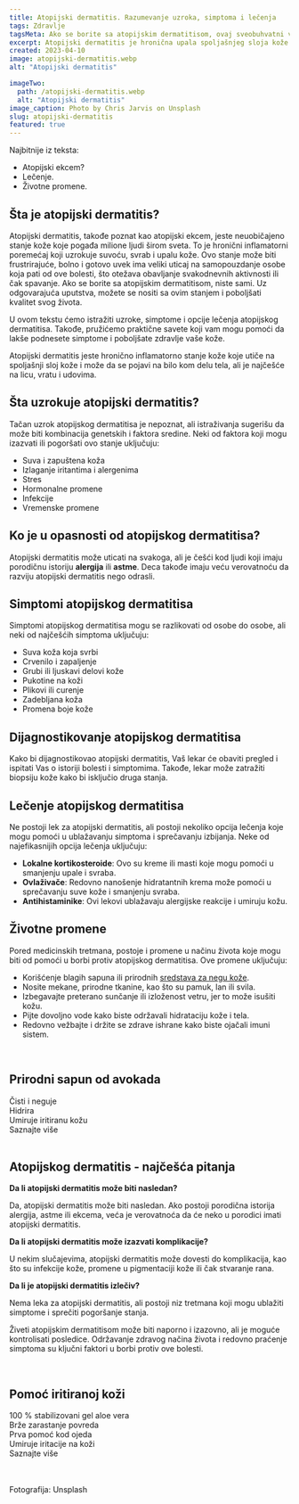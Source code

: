 ```yaml
---
title: Atopijski dermatitis. Razumevanje uzroka, simptoma i lečenja
tags: Zdravlje
tagsMeta: Ako se borite sa atopijskim dermatitisom, ovaj sveobuhvatni vodič vam može pomoći. Saznajte šta uzrokuje ovo stanje kože, simptome na koje treba obratiti pažnju i efikasne opcije lečenja.
excerpt: Atopijski dermatitis je hronična upala spoljašnjeg sloja kože.
created: 2023-04-10
image: atopijski-dermatitis.webp
alt: "Atopijski dermatitis"

imageTwo:
  path: /atopijski-dermatitis.webp
  alt: "Atopijski dermatitis"
image_caption: Photo by Chris Jarvis on Unsplash
slug: atopijski-dermatitis
featured: true
---
```



<div class="text-component line-height-lg v-space-md">

<div class="tldr-box">
  <div class="tldr-box__content">
	<span class="text-base font-bold">Najbitnije iz teksta:</span>
    <ul class="list list--ul margin-top-sm margin-bottom-0">
      <li>Atopijski ekcem?</li>
      <li>Lečenje.</li>
      <li>Životne promene.</li>
    </ul>
  </div>
</div>

## Šta je atopijski dermatitis?

Atopijski dermatitis, takođe poznat kao atopijski ekcem, jeste neuobičajeno stanje kože koje pogađa milione ljudi širom sveta. To je hronični inflamatorni poremećaj koji uzrokuje suvoću, svrab i upalu kože. Ovo stanje može biti frustrirajuće, bolno i gotovo uvek ima veliki uticaj na samopouzdanje osobe koja pati od ove bolesti, što otežava obavljanje svakodnevnih aktivnosti ili čak spavanje. Ako se borite sa atopijskim dermatitisom, niste sami. Uz odgovarajuća uputstva, možete se nositi sa ovim stanjem i poboljšati kvalitet svog života.

U ovom tekstu ćemo istražiti uzroke, simptome i opcije lečenja atopijskog dermatitisa. Takođe, pružićemo praktične savete koji vam mogu pomoći da lakše podnesete simptome i poboljšate zdravlje vaše kože.

Atopijski dermatitis jeste hronično inflamatorno stanje kože koje utiče na spoljašnji sloj kože i može da se pojavi na bilo kom delu tela, ali je najčešće na licu, vratu i udovima.


## Šta uzrokuje atopijski dermatitis?

Tačan uzrok atopijskog dermatitisa je nepoznat, ali istraživanja sugerišu da može biti kombinacija genetskih i faktora sredine. Neki od faktora koji mogu izazvati ili pogoršati ovo stanje uključuju:

- Suva i zapuštena koža
- Izlaganje iritantima i alergenima
- Stres
- Hormonalne promene
- Infekcije
- Vremenske promene

## Ko je u opasnosti od atopijskog dermatitisa?

Atopijski dermatitis može uticati na svakoga, ali je češći kod ljudi koji imaju porodičnu istoriju **alergija** ili **astme**. Deca takođe imaju veću verovatnoću da razviju atopijski dermatitis nego odrasli.

## Simptomi atopijskog dermatitisa

Simptomi atopijskog dermatitisa mogu se razlikovati od osobe do osobe, ali neki od najčešćih simptoma uključuju:

- Suva koža koja svrbi
- Crvenilo i zapaljenje
- Grubi ili ljuskavi delovi kože
- Pukotine na koži
- Plikovi ili curenje
- Zadebljana koža
- Promena boje kože

## Dijagnostikovanje atopijskog dermatitisa

Kako bi dijagnostikovao atopijski dermatitis, Vaš lekar će obaviti pregled i ispitati Vas o istoriji bolesti i simptomima. Takođe, lekar može zatražiti biopsiju kože kako bi isključio druga stanja.

## Lečenje atopijskog dermatitisa

Ne postoji lek za atopijski dermatitis, ali postoji nekoliko opcija lečenja koje mogu pomoći u ublažavanju simptoma i sprečavanju izbijanja. Neke od najefikasnijih opcija lečenja uključuju:

- **Lokalne kortikosteroide**: Ovo su kreme ili masti koje mogu pomoći u smanjenju upale i svraba.
- **Ovlaživače**: Redovno nanošenje hidratantnih krema može pomoći u sprečavanju suve kože i smanjenju svraba.
- **Antihistaminike**: Ovi lekovi ublažavaju alergijske reakcije i umiruju kožu.


## Životne promene

Pored medicinskih tretmana, postoje i promene u načinu života koje mogu biti od pomoći u borbi protiv atopijskog dermatitisa. Ove promene uključuju:

- Korišćenje blagih sapuna ili prirodnih [sredstava za negu kože](/preparati-za-negu-koze/).
- Nosite mekane, prirodne tkanine, kao što su pamuk, lan ili svila.
- Izbegavajte preterano sunčanje ili izloženost vetru, jer to može isušiti kožu.
- Pijte dovoljno vode kako biste održavali hidrataciju kože i tela.
- Redovno vežbajte i držite se zdrave ishrane kako biste ojačali imuni sistem.

<br>

<div class="text-component__block padding-y-md padding-x-md radius-lg margin-top-md bg-white">
	<div class="grid gap-sm">
		<div class="col-4@md">
			<g-image class="" src="~/assets/img/forever_aloe_avocado_face_body_soap.webp" alt="Prirodni sapun od avokada"></g-image>
		</div> 
		<div class="col-8@md">
			<div class="flex flex-wrap gap-sm items-center">
				<div class="">
					<h2 class="text-lg">Prirodni sapun od avokada</h2>
				</div>
        <div class="grid margin-bottom-lg gap-xxs">
					<div class="flex items-center text-sm">
						<g-image style="width: auto !important;" class="margin-left-important" src="~/assets/img/check.svg"></g-image>
							Čisti i neguje
					</div>
          <div class="flex items-center text-sm">
						<g-image style="width: auto !important;" class="margin-left-important" src="~/assets/img/check.svg"></g-image>
						 Hidrira
					</div>
          <div class="flex items-center text-sm">
						<g-image style="width: auto !important;" class="margin-left-important" src="~/assets/img/check.svg"></g-image>
						 Umiruje iritiranu kožu
					</div>
        </div>
			</div>
			<div class="flex gap-md@sm gap-md flex-column flex-row@sm padding-top-lg justify-between@sm items-center">
				<g-link href="/preparati-za-higijenu/avokado-sapun/" class="kupiteCTA btn btn--primary flex-grow center-between@lg justify-center btn--md">
					Saznajte više
				</g-link>
				<g-image style="width: auto !important;" class="" src="~/assets/img/logo-futer.png"></g-image>
			</div>
		</div>
	</div>
</div>

<br>

## Atopijskog dermatitis - najčešća pitanja

**Da li atopijski dermatitis može biti nasledan?**

Da, atopijski dermatitis može biti nasledan. Ako postoji porodična istorija alergija, astme ili ekcema, veća je verovatnoća da će neko u porodici imati atopijski dermatitis.


**Da li atopijski dermatitis može izazvati komplikacije?**

U nekim slučajevima, atopijski dermatitis može dovesti do komplikacija, kao što su infekcije kože, promene u pigmentaciji kože ili čak stvaranje rana.


**Da li je atopijski dermatitis izlečiv?**

Nema leka za atopijski dermatitis, ali postoji niz tretmana koji mogu ublažiti simptome i sprečiti pogoršanje stanja.


Živeti atopijskim dermatitisom može biti naporno i izazovno, ali je moguće kontrolisati posledice. Održavanje zdravog načina života i redovno praćenje simptoma su ključni faktori u borbi protiv ove bolesti.




<br>

<div class="text-component__block padding-y-md padding-x-md radius-lg margin-top-md bg-white">
	<div class="grid gap-sm">
		<div class="col-4@md">
			<g-image class="" src="~/assets/img/forever_aloe_vera_gelly.webp" alt="Prirodni lek za dermatitis"></g-image>
		</div> 
		<div class="col-8@md">
			<div class="flex flex-wrap gap-sm items-center">
				<div class="">
					<h2 class="text-lg">Pomoć iritiranoj koži</h2>
				</div>
        <div class="grid margin-bottom-lg gap-xxs">
					<div class="flex items-center text-sm">
						<g-image style="width: auto !important;" class="margin-left-important" src="~/assets/img/check.svg"></g-image>
						100 % stabilizovani gel aloe vera
					</div>
          <div class="flex items-center text-sm">
						<g-image style="width: auto !important;" class="margin-left-important" src="~/assets/img/check.svg"></g-image>
						Brže zarastanje povreda
					</div>
          <div class="flex items-center text-sm">
						<g-image style="width: auto !important;" class="margin-left-important" src="~/assets/img/check.svg"></g-image>
						Prva pomoć kod ojeda
					</div>
           <div class="flex items-center text-sm">
						<g-image style="width: auto !important;" class="margin-left-important" src="~/assets/img/check.svg"></g-image>
						 Umiruje iritacije na koži
					</div>
        </div>
			</div>
			<div class="flex gap-md@sm gap-md flex-column flex-row@sm padding-top-lg justify-between@sm items-center">
				<g-link href="/preparati-za-negu-koze/aloe-gelly/" class="kupiteCTA btn btn--primary flex-grow center-between@lg justify-center btn--md">
					Saznajte više
				</g-link>
				<g-image style="width: auto !important;" class="" src="~/assets/img/logo-futer.png"></g-image>
			</div>
		</div>
	</div>
</div>

<br>
<br>

Fotografija: Unsplash

</div>